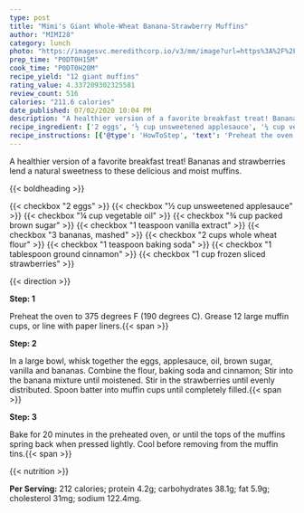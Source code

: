 ```yaml
---
type: post
title: "Mimi's Giant Whole-Wheat Banana-Strawberry Muffins"
author: "MIMI28"
category: lunch
photo: "https://imagesvc.meredithcorp.io/v3/mm/image?url=https%3A%2F%2Fimages.media-allrecipes.com%2Fuserphotos%2F403950.jpg"
prep_time: "P0DT0H15M"
cook_time: "P0DT0H20M"
recipe_yield: "12 giant muffins"
rating_value: 4.337209302325581
review_count: 516
calories: "211.6 calories"
date_published: 07/02/2020 10:04 PM
description: "A healthier version of a favorite breakfast treat! Bananas and strawberries lend a natural sweetness to these delicious and moist muffins."
recipe_ingredient: ['2 eggs', '½ cup unsweetened applesauce', '¼ cup vegetable oil', '¾ cup packed brown sugar', '1 teaspoon vanilla extract', '3 bananas, mashed', '2 cups whole wheat flour', '1 teaspoon baking soda', '1 tablespoon ground cinnamon', '1 cup frozen sliced strawberries']
recipe_instructions: [{'@type': 'HowToStep', 'text': 'Preheat the oven to 375 degrees F (190 degrees C). Grease 12 large muffin cups, or line with paper liners.\n'}, {'@type': 'HowToStep', 'text': 'In a large bowl, whisk together the eggs, applesauce, oil, brown sugar, vanilla and bananas. Combine the flour, baking soda and cinnamon; Stir into the banana mixture until moistened. Stir in the strawberries until evenly distributed. Spoon batter into muffin cups until completely filled.\n'}, {'@type': 'HowToStep', 'text': 'Bake for 20 minutes in the preheated oven, or until the tops of the muffins spring back when pressed lightly. Cool before removing from the muffin tins.\n'}]
---
```


A healthier version of a favorite breakfast treat! Bananas and strawberries lend a natural sweetness to these delicious and moist muffins. 

{{< boldheading >}}

{{< checkbox "2  eggs" >}}
{{< checkbox "½ cup unsweetened applesauce" >}}
{{< checkbox "¼ cup vegetable oil" >}}
{{< checkbox "¾ cup packed brown sugar" >}}
{{< checkbox "1 teaspoon vanilla extract" >}}
{{< checkbox "3  bananas, mashed" >}}
{{< checkbox "2 cups whole wheat flour" >}}
{{< checkbox "1 teaspoon baking soda" >}}
{{< checkbox "1 tablespoon ground cinnamon" >}}
{{< checkbox "1 cup frozen sliced strawberries" >}}


{{< direction >}}

**Step: 1**

Preheat the oven to 375 degrees F (190 degrees C). Grease 12 large muffin cups, or line with paper liners.{{< span >}}

**Step: 2**

In a large bowl, whisk together the eggs, applesauce, oil, brown sugar, vanilla and bananas. Combine the flour, baking soda and cinnamon; Stir into the banana mixture until moistened. Stir in the strawberries until evenly distributed. Spoon batter into muffin cups until completely filled.{{< span >}}

**Step: 3**

Bake for 20 minutes in the preheated oven, or until the tops of the muffins spring back when pressed lightly. Cool before removing from the muffin tins.{{< span >}}

{{< nutrition >}}

**Per Serving:** 212 calories; protein 4.2g; carbohydrates 38.1g; fat 5.9g; cholesterol 31mg; sodium 122.4mg.